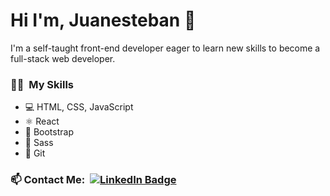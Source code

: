 # Hi I'm, Juanesteban 👋
I'm a self-taught front-end developer eager to learn new skills to become a full-stack web developer. 

### 👩‍💻 &nbsp;My Skills
- 💻 HTML, CSS, JavaScript
- ⚛️ React
- 👢 Bootstrap
- 🎨 Sass
- 🌳 Git

### 📫 Contact Me:&nbsp; <a href="https://www.linkedin.com/in/juanesteban-guerra-medina/"><img src="https://img.shields.io/badge/LinkedIn-blue?logo=linkedin&logoColor=white" alt="LinkedIn Badge"/></a>
